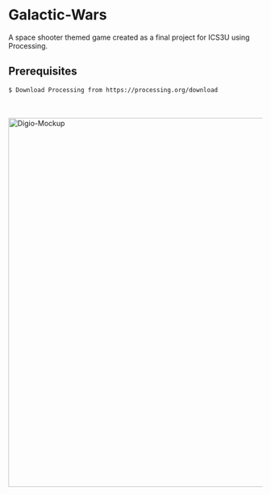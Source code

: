 # Galactic-Wars
A space shooter themed game created as a final project for ICS3U using Processing.
## Prerequisites 
```$ Download Processing from https://processing.org/download```
<br>


<br>
<br>
<img alt="Digio-Mockup" width="730" src="https://i.ibb.co/cY521V9/digio-mockup.jpg">
